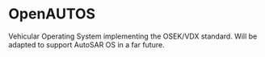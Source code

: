 # OpenAUTOS
Vehicular Operating System implementing the OSEK/VDX standard. Will be adapted to support AutoSAR OS in a far future.
